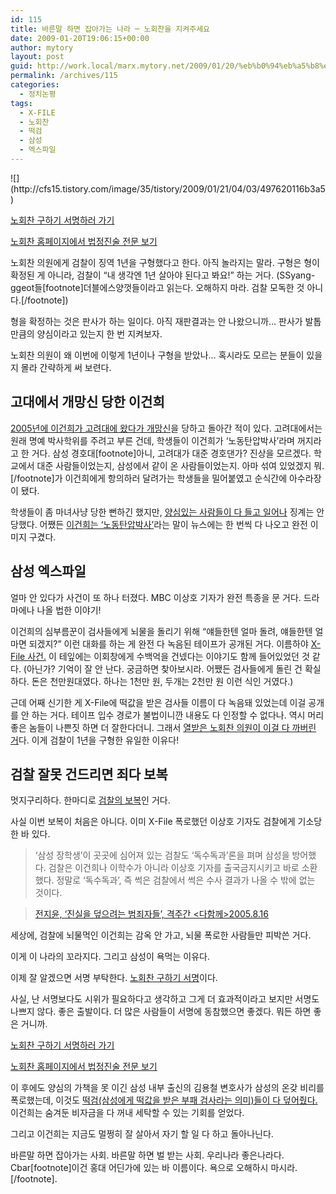 ```yaml
---
id: 115
title: 바른말 하면 잡아가는 나라 ─ 노회찬을 지켜주세요
date: 2009-01-20T19:06:15+00:00
author: mytory
layout: post
guid: http://work.local/marx.mytory.net/2009/01/20/%eb%b0%94%eb%a5%b8%eb%a7%90-%ed%95%98%eb%a9%b4-%ec%9e%a1%ec%95%84%ea%b0%80%eb%8a%94-%eb%82%98%eb%9d%bc-%e2%94%80-%eb%85%b8%ed%9a%8c%ec%b0%ac%ec%9d%84-%ec%a7%80%ec%bc%9c%ec%a3%bc%ec%84%b8%ec%9a%94/
permalink: /archives/115
categories:
  - 정치논평
tags:
  - X-FILE
  - 노회찬
  - 떡검
  - 삼성
  - 엑스파일
---
```

<DIV class=imageblock> ![](http://cfs15.tistory.com/image/35/tistory/2009/01/21/04/03/497620116b3a5)</DIV>
  
<P class=link><A href="http://agora.media.daum.net/petition/view?id=66173" target=_blank>노회찬 구하기 서명하러 가기</A>


  
<P class=link><A href="http://www.nanjoong.net/g4/bbs/board.php?bo\_table=main\_link&wr\_id=3346&page=" target=\_blank>노회찬 홈페이지에서 법정진술 전문 보기</A></P>
  


노회찬 의원에게 검찰이 징역 1년을 구형했다고 한다. 아직 놀라지는 말라. 구형은 형이 확정된 게 아니라, 검찰이 “내 생각엔 1년 살아야 된다고 봐요!” 하는 거다. (SSyang-ggeot들[footnote]더블에스양껏들이라고 읽는다. 오해하지 마라. 검찰 모독한 것 아니다.[/footnote])
  



  


형을 확정하는 것은 판사가 하는 일이다. 아직 재판결과는 안 나왔으니까&#8230; 판사가 발톱만큼의 양심이라고 있는지 한 번 지켜보자.
  



  


노회찬 의원이 왜 이번에 이렇게 1년이나 구형을 받았나&#8230; 혹시라도 모르는 분들이 있을지 몰라 간략하게 써 보련다.
  



  


## 고대에서 개망신 당한 이건희
  



  


<A title="고려대 당국이야말로 반지성적이고, 삼성재벌이야말로 폭력적이다" href="http://www.resistcandle.com/0\_view.php?urn=urn:newsml:counterfire.or.kr:20050504T000000%2B0900:d19725-1434:1U" target=\_blank>2005년에 이건희가 고려대에 왔다가 개망신</A>을 당하고 돌아간 적이 있다. 고려대에서는 원래 명예 박사학위를 주려고 부른 건데, 학생들이 이건희가 ‘노동탄압박사’라며 꺼지라고 한 거다. 삼성 경호대[footnote]아니, 고려대가 대준 경호댄가? 진상을 모르겠다. 학교에서 대준 사람들이었는지, 삼성에서 같이 온 사람들이었는지. 아마 섞여 있었겠지 뭐.[/footnote]가 이건희에게 항의하러 달려가는 학생들을 밀어붙였고 순식간에 아수라장이 됐다. 
  



  


학생들이 좀 마녀사냥 당한 뻔하긴 했지만, <A title="고대 학생들의 이건희 저지 행동을 지지합니다" href="http://www.resistcandle.com/0\_view.php?urn=urn:newsml:counterfire.or.kr:20050511T000000%2B0900:d55-1476:1U" target=\_blank>양심있는 사람들이 다 들고 일어나</A> 징계는 안 당했다. 어쨌든 <A title="노동탄압과 부정부패로 건설한 삼성 ‘범죄’ 공화국" href="http://www.resistcandle.com/0\_view.php?urn=urn:newsml:counterfire.or.kr:20050816T000000%2B0900:d61-1758:1U" target=\_blank>이건희는 ‘노동탄압박사’</A>라는 말이 뉴스에는 한 번씩 다 나오고 완전 이미지 구겼다.
  



  


## 삼성 엑스파일 
  



  


얼마 안 있다가 사건이 또 하나 터졌다. MBC 이상호 기자가 완전 특종을 문 거다. 드라마에나 나올 법한 이야기!
  



  


이건희의 심부름꾼이 검사들에게 뇌물을 돌리기 위해 “얘들한텐 얼마 돌려, 얘들한텐 얼마면 되겠지?” 이런 대화를 하는 게 완전 다 녹음된 테이프가 공개된 거다. 이름하야 <A title="X파일 잠정 결산 - 판도라의 상자는 닫히는가" href="http://www.resistcandle.com/0\_view.php?urn=urn:newsml:counterfire.or.kr:20051223T000000%2B0900:d70-2185:1U" target=\_blank>X-File 사건.</A> 이 테잎에는 이회창에게 수백억을 건넸다는 이야기도 함께 들어있었던 것 같다. (아닌가? 기억이 잘 안 난다. 궁금하면 찾아보시라. 어쨌든 검사들에게 돌린 건 확실하다. 돈은 천만원대였다. 하나는 1천만 원, 두개는 2천만 원 이런 식인 거였다.)
  



  


근데 어째 신기한 게 X-File에 떡값을 받은 검사들 이름이 다 녹음돼 있었는데 이걸 공개를 안 하는 거다. 테이프 입수 경로가 불법이니깐 내용도 다 인정할 수 없다나. 역시 머리좋은 놈들이 나쁜짓 하면 더 잘한다더니. 그래서 <A title="노회찬 의원의 ‘떡값’ 검사 공개는 정당하다" href="http://www.resistcandle.com/0\_view.php?urn=urn:newsml:counterfire.or.kr:20050831T000000%2B0900:d62-1800:1U" target=\_blank>열받은 노회찬 의원이 이걸 다 까버린 거</A>다. 이게 검찰이 1년을 구형한 유일한 이유다!


  


## 검찰 잘못 건드리면 죄다 보복


  


멋지구리하다. 한마디로 <A title="‘떡값 검찰’은 노회찬 의원 기소를 철회하라" href="http://www.resistcandle.com/0\_view.php?urn=urn:newsml:counterfire.or.kr:20070522T221522%2B0900:c45-nohoichan:1U" target=\_blank>검찰의 보복</A>인 거다.
  



  


사실 이번 보복이 처음은 아니다. 이미 X-File 폭로했던 이상호 기자도 검찰에게 기소당한 바 있다.
  



  


> 
  
> 
> 
> ‘삼성 장학생’이 곳곳에 심어져 있는 검찰도 ‘독수독과’론을 펴며 삼성을 방어했다. 검찰은 이건희나 이학수가 아니라 이상호 기자를 출국금지시키고 바로 소환했다. 정말로 ‘독수독과’, 즉 썩은 검찰에서 썩은 수사 결과가 나올 수 밖에 없는 것이다.
> 
> 
  
> <P class=rep><A href="http://www.resistcandle.com/0\_view.php?urn=urn:newsml:counterfire.or.kr:20050816T000000%2B0900:d61-1756:1U" target=\_blank>전지윤, ‘진실을 덮으려는 범죄자들’, 격주간 &lt;다함께&gt;2005.8.16</A></P>
  


세상에, 검찰에 뇌물먹인 이건희는 감옥 안 가고, 뇌물 폭로한 사람들만 피박쓴 거다.
  



  


이게 이 나라의 꼬라지다. 그리고 삼성이 욕먹는 이유다.
  



  


이제 잘 알겠으면 서명 부탁한다. <A title="[http://agora.media.daum.net/petition/view?id=66173]로 이동합니다." href="http://agora.media.daum.net/petition/view?id=66173" target=_blank>노회찬 구하기 서명</A>이다.
  



  


사실, 난 서명보다도 시위가 필요하다고 생각하고 그게 더 효과적이라고 보지만 서명도 나쁘지 않다. 좋은 출발이다. 더 많은 사람들이 서명에 동참했으면 좋겠다. 뭐든 하면 좋은 거니까.
  



  
<P class=link><A href="http://agora.media.daum.net/petition/view?id=66173" target=_blank>노회찬 구하기 서명하러 가기</A></P>
  
<P class=link><A href="http://www.nanjoong.net/g4/bbs/board.php?bo\_table=main\_link&wr\_id=3346&page=" target=\_blank>노회찬 홈페이지에서 법정진술 전문 보기</A></P>
  
<DIV class=gray-textbox>
  


이 후에도 양심의 가책을 못 이긴 삼성 내부 출신의 김용철 변호사가 삼성의 온갖 비리를 폭로했는데, 이것도 <A title="희대의 범죄자에게 면죄부를 선물한 특검" href="http://www.resistcandle.com/0\_view.php?urn=urn:newsml:counterfire.or.kr:20080424T105523%2B0900:c84-samsung:1U" target=\_blank>떡검(삼성에게 떡값을 받은 부패 검사라는 의미)들이 다 덮어줬다.</A> 이건희는 숨겨둔 비자금을 다 꺼내 세탁할 수 있는 기회를 얻었다.


  


그리고 이건희는 지금도 멀쩡히 잘 살아서 자기 할 일 다 하고 돌아나닌다.


  


바른말 하면 잡아가는 사회. 바른말 하면 벌 받는 사회. 우리나라 좋은나라다. Cbar[footnote]이건 홍대 어딘가에 있는 바 이름이다. 욕으로 오해하시 마시라.[/footnote].</DIV></p>